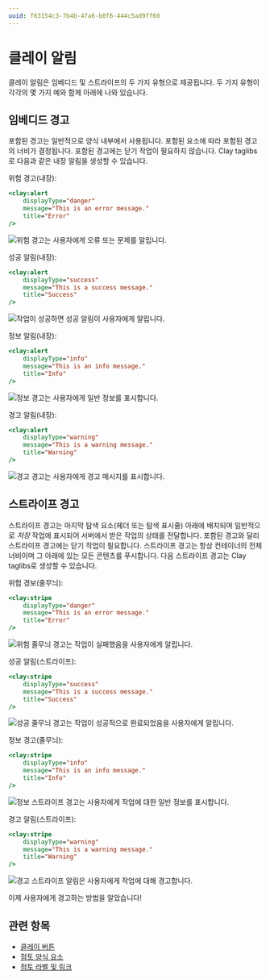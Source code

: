 ```yaml
---
uuid: f63154c3-7b4b-4fa6-b0f6-444c5ad9ff60
---
```


# 클레이 알림

클레이 알림은 임베디드 및 스트라이프의 두 가지 유형으로 제공됩니다. 두 가지 유형이 각각의 몇 가지 예와 함께 아래에 나와 있습니다.

## 임베디드 경고

포함된 경고는 일반적으로 양식 내부에서 사용됩니다. 포함된 요소에 따라 포함된 경고의 너비가 결정됩니다. 포함된 경고에는 닫기 작업이 필요하지 않습니다. Clay taglibs로 다음과 같은 내장 알림을 생성할 수 있습니다.

위험 경고(내장):

```jsp
<clay:alert
    displayType="danger"
    message="This is an error message."
    title="Error"
/>
```

![위험 경고는 사용자에게 오류 또는 문제를 알립니다.](./clay-alerts/images/01.png)

성공 알림(내장):

```jsp
<clay:alert
    displayType="success"
    message="This is a success message."
    title="Success"
/>
```

![작업이 성공하면 성공 알림이 사용자에게 알립니다.](./clay-alerts/images/02.png)

정보 알림(내장):

```jsp
<clay:alert
    displayType="info"
    message="This is an info message."
    title="Info"
/>
```

![정보 경고는 사용자에게 일반 정보를 표시합니다.](./clay-alerts/images/03.png)

경고 알림(내장):

```jsp
<clay:alert
    displayType="warning"
    message="This is a warning message."
    title="Warning"
/>
```

![경고 경고는 사용자에게 경고 메시지를 표시합니다.](./clay-alerts/images/04.png)

## 스트라이프 경고

스트라이프 경고는 마지막 탐색 요소(헤더 또는 탐색 표시줄) 아래에 배치되며 일반적으로 *저장* 작업에 표시되어 서버에서 받은 작업의 상태를 전달합니다. 포함된 경고와 달리 스트라이프 경고에는 닫기 작업이 필요합니다. 스트라이프 경고는 항상 컨테이너의 전체 너비이며 그 아래에 있는 모든 콘텐츠를 푸시합니다. 다음 스트라이프 경고는 Clay taglibs로 생성할 수 있습니다.

위험 경보(줄무늬):

```jsp
<clay:stripe
    displayType="danger"
    message="This is an error message."
    title="Error"
/>
```

![위험 줄무늬 경고는 작업이 실패했음을 사용자에게 알립니다.](./clay-alerts/images/05.png)

성공 알림(스트라이프):

```jsp
<clay:stripe
    displayType="success"
    message="This is a success message."
    title="Success"
/>
```

![성공 줄무늬 경고는 작업이 성공적으로 완료되었음을 사용자에게 알립니다.](./clay-alerts/images/06.png)

정보 경고(줄무늬):

```jsp
<clay:stripe
    displayType="info"
    message="This is an info message."
    title="Info"
/>
```

![정보 스트라이프 경고는 사용자에게 작업에 대한 일반 정보를 표시합니다.](./clay-alerts/images/07.png)

경고 알림(스트라이프):

```jsp
<clay:stripe
    displayType="warning"
    message="This is a warning message."
    title="Warning"
/>
```

![경고 스트라이프 알림은 사용자에게 작업에 대해 경고합니다.](./clay-alerts/images/08.png)

이제 사용자에게 경고하는 방법을 알았습니다!

## 관련 항목

* [클레이 버튼](./clay-buttons.md)
* [점토 양식 요소](./clay-form-elements.md)
* [점토 라벨 및 링크](./clay-links-and-labels.md)
